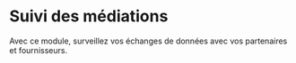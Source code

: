 # Suivi des médiations

Avec ce module, surveillez vos échanges de données avec vos partenaires
    et fournisseurs.

